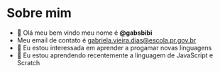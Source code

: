 # Sobre mim
- 👋 Olá meu bem vindo meu nome é **@gabsbibi**
-   Meu email de contato é gabriela.vieira.dias@escola.pr.gov.br
- 👀 Eu estou interessada em aprender a progamar novas linguagens
- 🌱 Eu estou aprendendo recentemente a linguagem de JavaScript e Scratch
